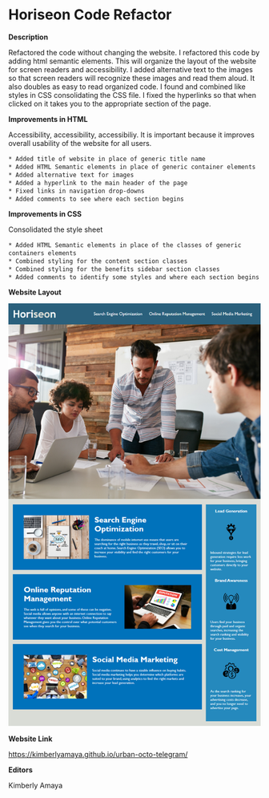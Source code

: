# Horiseon Code Refactor

**Description**

Refactored the code without changing the website. I refactored this code by adding html semantic elements. This will organize the layout of the website for screen readers and accessibility. I added alternative text to the images so that screen readers will recognize these images and read them aloud.  It also doubles as easy to read organized code. I found and combined like styles in CSS consolidating the CSS file. I fixed the hyperlinks so that when clicked on it takes you to the appropriate section of the page. 

**Improvements in HTML**

Accessibility, accessibility, accessibiliy. It is important because it improves overall usability of the website for all users. 

    * Added title of website in place of generic title name
    * Added HTML Semantic elements in place of generic container elements
    * Added alternative text for images
    * Added a hyperlink to the main header of the page
    * Fixed links in navigation drop-downs
    * Added comments to see where each section begins

**Improvements in CSS**

Consolidated the style sheet

    * Added HTML Semantic elements in place of the classes of generic containers elements
    * Combined styling for the content section classes 
    * Combined styling for the benefits sidebar section classes
    * Added comments to identify some styles and where each section begins

**Website Layout**

![Horiseon website layout](assets/images/Horiseon_webpage.png)

**Website Link**

https://kimberlyamaya.github.io/urban-octo-telegram/

**Editors**

Kimberly Amaya



